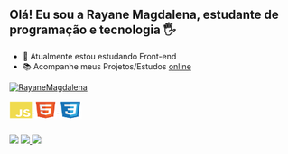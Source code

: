 
## Olá! Eu sou a Rayane Magdalena, estudante de programação e tecnologia 🖐️

- 🌱  Atualmente estou estudando Front-end
- 📚  Acompanhe meus Projetos/Estudos [online](rayanemagdalena.github.io/devlinks/)
<div>
<a href = "https://www.linkedin.com/in/rayane-magdalena-473b83163/">
  <img height="180em" src="https://github-readme-stats.vercel.app/api/top-langs?username=rayanemagdalena&show_icons=true&theme=radical&locale=en&layout=compact" alt="RayaneMagdalena"/>
</div>
<div style="display: inline_block"><br>
  <img align="center" alt="Ray-Js" height="30" width="40" src="https://raw.githubusercontent.com/devicons/devicon/master/icons/javascript/javascript-plain.svg">
   <img align="center" alt="Ray-HTML" height="30" width="40" src="https://raw.githubusercontent.com/devicons/devicon/master/icons/html5/html5-original.svg">
  <img align="center" alt="Ray-CSS" height="30" width="40" src="https://raw.githubusercontent.com/devicons/devicon/master/icons/css3/css3-original.svg">
   </div>

 ##
 <div>
  <a href="https://instagram.com/rayanemagdalena" target="_blank"><img src="https://img.shields.io/badge/-Instagram-%23E4405F?style=for-the-badge&logo=instagram&logoColor=white" target="_blank"></a>
 	  <a href = "mailto:rayanemagdalena@gmail.com"><img src="https://img.shields.io/badge/-Gmail-%23333?style=for-the-badge&logo=gmail&logoColor=white" target="_blank">    </a>
  <a href="https://www.linkedin.com/in/rayane-magdalena-473b83163/" target="_blank"><img src="https://img.shields.io/badge/-LinkedIn-%230077B5?style=for-the-badge&logo=linkedin&logoColor=white" target="_blank"></a> 
  </div>




